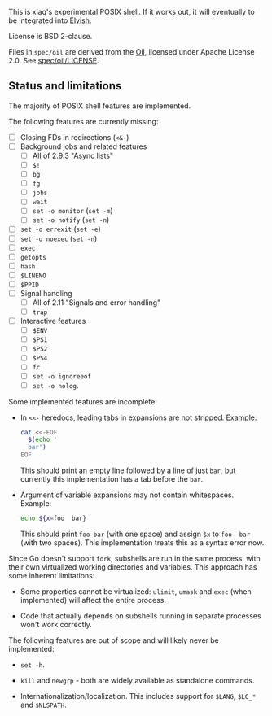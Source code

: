 This is xiaq's experimental POSIX shell. If it works out, it will eventually
to be integrated into [Elvish](https://github.com/elves/elvish).

License is BSD 2-clause.

Files in `spec/oil` are derived from the
[Oil](https://github.com/oilshell/oil), licensed under Apache License 2.0. See
[spec/oil/LICENSE](spec/oil/LICENSE).

## Status and limitations

The majority of POSIX shell features are implemented.

The following features are currently missing:

* [ ] Closing FDs in redirections (`<&-`)
* [ ] Background jobs and related features
    * [ ] All of 2.9.3 "Async lists"
    * [ ] `$!`
    * [ ] `bg`
    * [ ] `fg`
    * [ ] `jobs`
    * [ ] `wait`
    * [ ] `set -o monitor` (`set -m`)
    * [ ] `set -o notify` (`set -n`)
* [ ] `set -o errexit` (`set -e`)
* [ ] `set -o noexec` (`set -n`)
* [ ] `exec`
* [ ] `getopts`
* [ ] `hash`
* [ ] `$LINENO`
* [ ] `$PPID`
* [ ] Signal handling
    * [ ] All of 2.11 "Signals and error handling"
    * [ ] `trap`
* [ ] Interactive features
    * [ ] `$ENV`
    * [ ] `$PS1`
    * [ ] `$PS2`
    * [ ] `$PS4`
    * [ ] `fc`
    * [ ] `set -o ignoreeof`
    * [ ] `set -o nolog`.

Some implemented features are incomplete:

- In `<<-` heredocs, leading tabs in expansions are not stripped. Example:

  ```sh
  cat <<-EOF
    $(echo '
    bar')
  EOF
  ```

  This should print an empty line followed by a line of just `bar`, but
  currently this implementation has a tab before the `bar`.

- Argument of variable expansions may not contain whitespaces. Example:

  ```sh
  echo ${x=foo  bar}
  ```

  This should print `foo bar` (with one space) and assign `$x` to `foo  bar`
  (with two spaces). This implementation treats this as a syntax error now.

Since Go doesn't support `fork`, subshells are run in the same process, with
their own virtualized working directories and variables. This approach has some
inherent limitations:

- Some properties cannot be virtualized: `ulimit`, `umask` and `exec` (when
  implemented) will affect the entire process.

- Code that actually depends on subshells running in separate processes won't
  work correctly.

The following features are out of scope and will likely never be implemented:

- `set -h`.

- `kill` and `newgrp` - both are widely available as standalone commands.

- Internationalization/localization. This includes support for `$LANG`, `$LC_*`
  and `$NLSPATH`.
